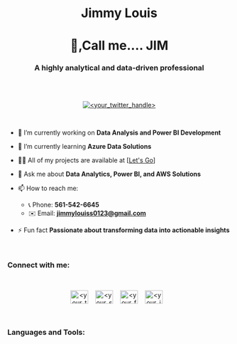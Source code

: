 <h1 align="center">Jimmy Louis</h1>
<h1 align="center">👋,Call me.... JIM</h1>
<h3 align="center">A highly analytical and data-driven professional</h3>
<br/>
<br/>
<p align="center"> <a href="<your_twitter_link>" target="blank"><img src="https://img.shields.io/twitter/follow/<your_twitter_handle>?logo=twitter&style=for-the-badge" alt="<your_twitter_handle>" /></a> </p>
<br/>

- 🔭 I’m currently working on **Data Analysis and Power BI Development**

- 🌱 I’m currently learning **Azure Data Solutions**

- 👨‍💻 All of my projects are available at [[Let's Go](https://github.com/JimmyLouis0123?tab=repositories)]

- 💬 Ask me about **Data Analytics, Power BI, and AWS Solutions**

- 📫 How to reach me:
  - 📞 Phone: **561-542-6645**
  - ✉️ Email: **jimmylouiss0123@gmail.com**

- ⚡ Fun fact **Passionate about transforming data into actionable insights**
<br/>
<h3 align="left">Connect with me:</h3>
<br/>
<p align="center">
<a href="<your_twitter_link>" target="blank"><img align="center" src="https://raw.githubusercontent.com/rahuldkjain/github-profile-readme-generator/master/src/images/icons/Social/twitter.svg" alt="<your_twitter_handle>" height="30" width="40" /></a>&nbsp&nbsp&nbsp
<a href="<your_stackoverflow_link>" target="blank"><img align="center" src="https://raw.githubusercontent.com/rahuldkjain/github-profile-readme-generator/master/src/images/icons/Social/stack-overflow.svg" alt="<your_stackoverflow_handle>" height="30" width="40" /></a>&nbsp&nbsp&nbsp
<a href="<your_facebook_link>" target="blank"><img align="center" src="https://raw.githubusercontent.com/rahuldkjain/github-profile-readme-generator/master/src/images/icons/Social/facebook.svg" alt="<your_facebook_handle>" height="30" width="40" /></a>&nbsp&nbsp&nbsp
<a href="<your_instagram_link>" target="blank"><img align="center" src="https://raw.githubusercontent.com/rahuldkjain/github-profile-readme-generator/master/src/images/icons/Social/instagram.svg" alt="<your_instagram_handle>" height="30" width="40" /></a>&nbsp&nbsp&nbsp
</p>

<br/>

<h3 align="left">Languages and Tools:</h3>
<br/>
  <p align="center"> 
  <!-- Add your own icons and links here -->
  </p>

<br/>
<br/>
<br/>
<br/>
<p align="center">&nbsp;<img align="center" src="https://github-readme-stats.vercel.app/api?username=jimmylouis0123&show_icons=true&locale=en" alt="" /></p>
<br/>
<p align="center"><img align="center" src="https://github-readme-streak-stats.herokuapp.com/?user=jimmylouis0123&" alt="" /></p>
